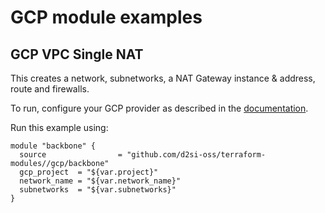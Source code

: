 # GCP module examples

## GCP VPC Single NAT

This creates a network, subnetworks, a NAT Gateway instance & address, route and firewalls.

To run, configure your GCP provider as described in the [documentation](https://www.terraform.io/docs/providers/google/index.html).

Run this example using:

```hcl
module "backbone" {
  source                = "github.com/d2si-oss/terraform-modules//gcp/backbone"
  gcp_project  = "${var.project}"
  network_name = "${var.network_name}"
  subnetworks  = "${var.subnetworks}"
}
```
